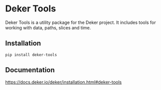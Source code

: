 # Deker Tools

Deker Tools is a utility package for the Deker project. It includes tools for working with data, paths, slices and time.

## Installation
```
pip install deker-tools
```

## Documentation
https://docs.deker.io/deker/installation.html#deker-tools
